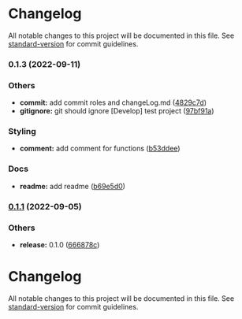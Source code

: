 # Changelog

All notable changes to this project will be documented in this file. See [standard-version](https://github.com/conventional-changelog/standard-version) for commit guidelines.

### 0.1.3 (2022-09-11)


### Others

* **commit:** add commit roles and changeLog.md ([4829c7d](https://github.com/chongs02/react-native-ble-manager-hooks/commit/4829c7dd04a9bb5f049dea21fc21cace1cc881d0))
* **gitignore:** git should ignore [Develop] test project ([97bf91a](https://github.com/chongs02/react-native-ble-manager-hooks/commit/97bf91a04641940445908c85a273b5c9b50399d4))


### Styling

* **comment:** add comment for functions ([b53ddee](https://github.com/chongs02/react-native-ble-manager-hooks/commit/b53ddeec8c9201d2505c8b208c2c1e81a0580715))


### Docs

* **readme:** add readme ([b69e5d0](https://github.com/chongs02/react-native-ble-manager-hooks/commit/b69e5d0c4110f16a5417d1a9f0f785a66475f127))

### [0.1.1](https://github.com/chongs02/react-native-ble-manager-hooks/compare/v0.1.0...v0.1.1) (2022-09-05)


### Others

* **release:** 0.1.0 ([666878c](https://github.com/chongs02/react-native-ble-manager-hooks/commit/666878cdd6ff1a793eb52ddfaebe90e3fce1c1d5))

# Changelog

All notable changes to this project will be documented in this file. See [standard-version](https://github.com/conventional-changelog/standard-version) for commit guidelines.

